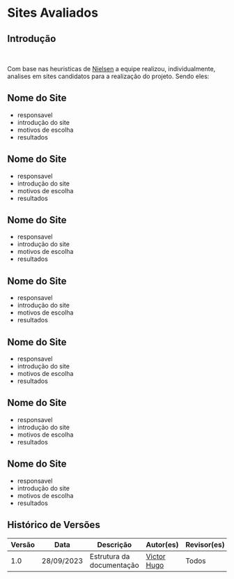 # Sites Avaliados

## Introdução

<p style="text-align: justify;">&emsp;&emsp;</p> Com base nas heuristicas de <a href="##">Nielsen</a> a equipe realizou, individualmente, analises em sites candidatos para a realização do projeto. Sendo eles: 

## Nome do Site 
 - responsavel 
 - introdução do site
 - motivos de escolha 
 - resultados

 ## Nome do Site 
 - responsavel 
 - introdução do site
 - motivos de escolha 
 - resultados

 ## Nome do Site 
 - responsavel 
 - introdução do site
 - motivos de escolha 
 - resultados

 ## Nome do Site 
 - responsavel 
 - introdução do site
 - motivos de escolha 
 - resultados

 ## Nome do Site 
 - responsavel 
 - introdução do site
 - motivos de escolha 
 - resultados

 ## Nome do Site 
 - responsavel 
 - introdução do site
 - motivos de escolha 
 - resultados

 ## Nome do Site 
 - responsavel 
 - introdução do site
 - motivos de escolha 
 - resultados

 ## Histórico de Versões

| Versão | Data       | Descrição                         | Autor(es)                                       | Revisor(es) |
| ------ | ---------- | --------------------------------- | ----------------------------------------------- | ----------- |
| 1.0    | 28/09/2023 | Estrutura da documentação         | [Victor Hugo](https://github.com/ViictorHugoo)  | Todos       |
